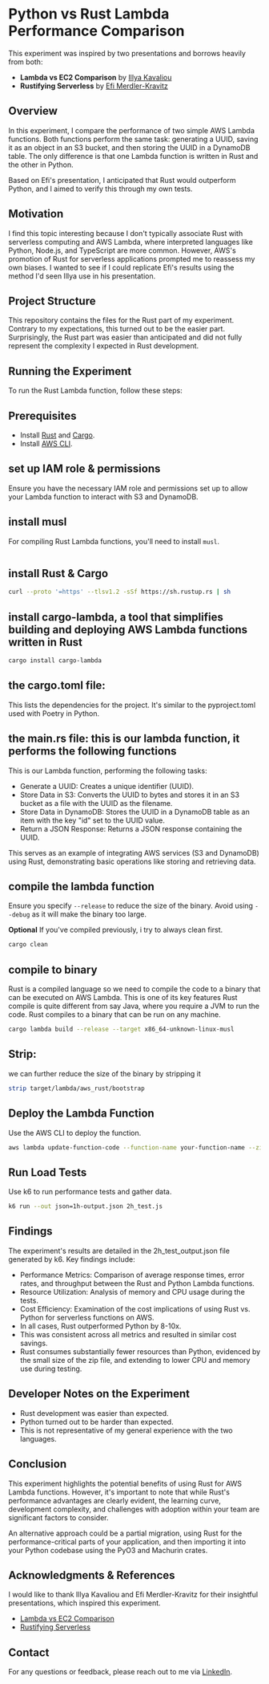 # Python vs Rust Lambda Performance Comparison

This experiment was inspired by two presentations and borrows heavily from both:

- **Lambda vs EC2 Comparison** by [Illya Kavaliou](https://github.com/ikavaliou-mg/lambda-ec2-ecs-comparison/tree/main)
- **Rustifying Serverless** by [Efi Merdler-Kravitz](https://www.youtube.com/watch?v=Mdh_2PXe9i8)

## Overview

In this experiment, I compare the performance of two simple AWS Lambda functions. Both functions perform the same task: 
generating a UUID, saving it as an object in an S3 bucket, and then storing the UUID in a DynamoDB table. The only 
difference is that one Lambda function is written in Rust and the other in Python.

Based on Efi's presentation, I anticipated that Rust would outperform Python, and I aimed to verify this through my own 
tests.

## Motivation

I find this topic interesting because I don't typically associate Rust with serverless computing and AWS Lambda, where 
interpreted languages like Python, Node.js, and TypeScript are more common. However, AWS's promotion of Rust for 
serverless applications prompted me to reassess my own biases. I wanted to see if I could replicate Efi's results using 
the method I'd seen Illya use in his presentation.

## Project Structure

This repository contains the files for the Rust part of my experiment. Contrary to my expectations, this turned out to 
be the easier part. Surprisingly, the Rust part was easier than anticipated and did not fully represent the complexity 
I expected in Rust development.

## Running the Experiment

To run the Rust Lambda function, follow these steps:

## Prerequisites

- Install [Rust](https://www.rust-lang.org/) and [Cargo](https://doc.rust-lang.org/cargo/).
- Install [AWS CLI](https://aws.amazon.com/cli/).


## set up IAM role & permissions

Ensure you have the necessary IAM role and permissions set up to allow your Lambda function to interact with S3 and DynamoDB.

## install musl

For compiling Rust Lambda functions, you'll need to install `musl`.

```bash

```

## install Rust & Cargo
```bash
curl --proto '=https' --tlsv1.2 -sSf https://sh.rustup.rs | sh
```

## install cargo-lambda, a tool that simplifies building and deploying AWS Lambda functions written in Rust

```bash
cargo install cargo-lambda
```

## the cargo.toml file: 
This lists the dependencies for the project. It's similar to the pyproject.toml used with Poetry in Python.

## the main.rs file: this is our lambda function, it performs the following functions
This is our Lambda function, performing the following tasks:

- Generate a UUID: Creates a unique identifier (UUID).
- Store Data in S3: Converts the UUID to bytes and stores it in an S3 bucket as a file with the UUID as the filename.
- Store Data in DynamoDB: Stores the UUID in a DynamoDB table as an item with the key "id" set to the UUID value.
- Return a JSON Response: Returns a JSON response containing the UUID.

This serves as an example of integrating AWS services (S3 and DynamoDB) using Rust, demonstrating basic operations like storing and retrieving data.

## compile the lambda function
Ensure you specify `--release` to reduce the size of the binary. Avoid using `--debug` as it will make the binary too large.

**Optional** If you've compiled previously, i try to always clean first.
```bash
cargo clean
```

## compile to binary

Rust is a compiled language so we need to compile the code to a binary that can be executed on AWS Lambda.
This is one of its key features
Rust compile is quite different from say Java, where you require a JVM to run the code. 
Rust compiles to a binary that can be run on any machine.


```bash
cargo lambda build --release --target x86_64-unknown-linux-musl
```

## Strip: 

we can further reduce the size of the binary by stripping it

```bash
strip target/lambda/aws_rust/bootstrap
```

## Deploy the Lambda Function

Use the AWS CLI to deploy the function.

```bash
aws lambda update-function-code --function-name your-function-name --zip-file fileb://path-to-your-zip-file
```

## Run Load Tests

Use k6 to run performance tests and gather data.

```bash
k6 run --out json=1h-output.json 2h_test.js
```

## Findings

The experiment's results are detailed in the 2h_test_output.json file generated by k6. Key findings include:
- Performance Metrics: Comparison of average response times, error rates, and throughput between the Rust and Python Lambda functions.
- Resource Utilization: Analysis of memory and CPU usage during the tests.
- Cost Efficiency: Examination of the cost implications of using Rust vs. Python for serverless functions on AWS.
- In all cases, Rust outperformed Python by 8-10x.
- This was consistent across all metrics and resulted in similar cost savings.
- Rust consumes substantially fewer resources than Python, evidenced by the small size of the zip file, and extending to lower CPU and memory use during testing.

## Developer Notes on the Experiment

- Rust development was easier than expected.
- Python turned out to be harder than expected.
- This is not representative of my general experience with the two languages.

## Conclusion

This experiment highlights the potential benefits of using Rust for AWS Lambda functions. However, it's important to 
note that while Rust's performance advantages are clearly evident, the learning curve, development complexity, and 
challenges with adoption within your team are significant factors to consider.

An alternative approach could be a partial migration, using Rust for the performance-critical parts of your application, 
and then importing it into your Python codebase using the PyO3 and Machurin crates. 

## Acknowledgments & References
I would like to thank Illya Kavaliou and Efi Merdler-Kravitz for their insightful presentations, which inspired this experiment.
- [Lambda vs EC2 Comparison](https://github.com/ikavaliou-mg/lambda-ec2-ecs-comparison/tree/main)
- [Rustifying Serverless](https://www.youtube.com/watch?v=Mdh_2PXe9i8)

## Contact

For any questions or feedback, please reach out to me via [LinkedIn](https://www.linkedin.com/in/michael-kenneth-kingston/).
